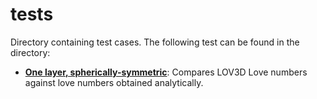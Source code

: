 # tests

Directory containing test cases. 
The following test can be found in the directory: 
- [**One layer, spherically-symmetric**](Test_One_Layer_Spherically_Symmetric.mlx): Compares LOV3D Love numbers against love numbers obtained analytically. 








